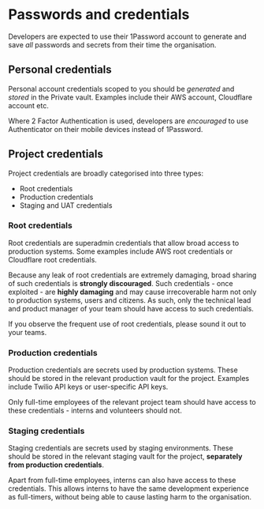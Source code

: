 # Passwords and credentials

Developers are expected to use their 1Password account to generate and save *all* passwords and secrets from their time the organisation.

## Personal credentials

Personal account credentials scoped to you should be *generated* and *stored* in the Private vault. Examples include their AWS account, Cloudflare account etc.

Where 2 Factor Authentication is used, developers are *encouraged* to use Authenticator on their mobile devices instead of 1Password.

## Project credentials

Project credentials are broadly categorised into three types:

- Root credentials
- Production credentials
- Staging and UAT credentials

### Root credentials

Root credentials are superadmin credentials that allow broad access to production systems. Some examples include AWS root credentials or Cloudflare root credentials.

Because any leak of root credentials are extremely damaging, broad sharing of such credentials is **strongly discouraged**. Such credentials - once exploited - are **highly damaging** and may cause irrecoverable harm not only to production systems, users and citizens. As such, only the technical lead and product manager of your team should have access to such credentials.

If you observe the frequent use of root credentials, please sound it out to your teams.

### Production credentials

Production credentials are secrets used by production systems. These should be stored in the relevant production vault for the project. Examples include Twilio API keys or user-specific API keys.

Only full-time employees of the relevant project team should have access to these credentials - interns and volunteers should not.

### Staging credentials

Staging credentials are secrets used by staging environments. These should be stored in the relevant staging vault for the project, **separately from production credentials**.

Apart from full-time employees, interns can also have access to these credentials. This allows interns to have the same development experience as full-timers, without being able to cause lasting harm to the organisation.
